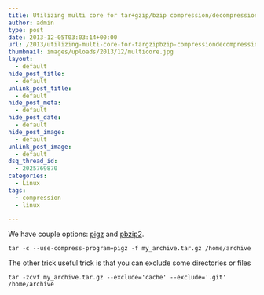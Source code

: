 ```yaml
---
title: Utilizing multi core for tar+gzip/bzip compression/decompression
author: admin
type: post
date: 2013-12-05T03:03:14+00:00
url: /2013/utilizing-multi-core-for-targzipbzip-compressiondecompression/
thumbnail: images/uploads/2013/12/multicore.jpg
layout:
  - default
hide_post_title:
  - default
unlink_post_title:
  - default
hide_post_meta:
  - default
hide_post_date:
  - default
hide_post_image:
  - default
unlink_post_image:
  - default
dsq_thread_id:
  - 2025769870
categories:
  - Linux
tags:
  - compression
  - linux

---
```

We have couple options: [pigz](http://www.zlib.net/pigz/) and [pbzip2](http://compression.ca/pbzip2/).

```
tar -c --use-compress-program=pigz -f my_archive.tar.gz /home/archive 
```

The other trick useful trick is that you can exclude some directories or files

```
tar -zcvf my_archive.tar.gz --exclude='cache' --exclude='.git' /home/archive
```